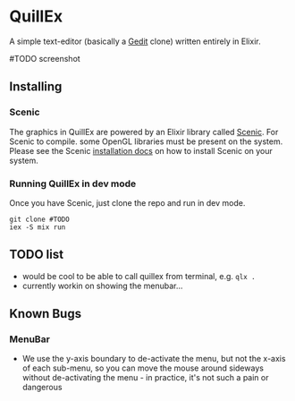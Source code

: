 # QuillEx

A simple text-editor (basically a [Gedit](https://wiki.gnome.org/Apps/Gedit) clone) written entirely in Elixir.

#TODO screenshot

## Installing

### Scenic

The graphics in QuillEx are powered by an Elixir library called [Scenic](https://github.com/boydm/scenic). For Scenic to compile. some OpenGL libraries must be present on the system. Please see the Scenic [installation docs](https://hexdocs.pm/scenic/install_dependencies.html) on how to install Scenic on your system.

### Running QuillEx in dev mode

Once you have Scenic, just clone the repo and run in dev mode.

```
git clone #TODO
iex -S mix run
```

## TODO list

* would be cool to be able to call quillex from terminal, e.g. `qlx .`
* currently workin on showing the menubar...

## Known Bugs

### MenuBar

* We use the y-axis boundary to de-activate the menu, but not the x-axis
  of each sub-menu, so you can move the mouse around sideways without
  de-activating the menu - in practice, it's not such a pain or dangerous